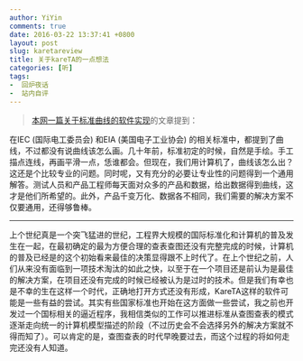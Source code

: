 ```yaml
---
author: YiYin
comments: true
date: 2016-03-22 13:37:41 +0800
layout: post
slug: karetareview
title: 关于kareTA的一点想法
categories: [听]
tags:
-  回炉夜话
-  站内自评
---
```

<div class="quote"> <blockquote>
    	<a href="{% post_url  2016-03-22-kareTA %}">本网一篇关于标准曲线的软件实现</a>的文章提到：
    </blockquote>
</div>
在IEC (国际电工委员会) 和EIA (美国电子工业协会) 的相关标准中，都提到了曲线，不过都没有说曲线该怎么画。几十年前，标准初定的时候，自然是手绘。手工描点连线，再画平滑一点，恁谁都会。但现在，我们用计算机了，曲线该怎么出？这还是个比较专业的问题。同时呢，又有充分的必要让专业性的问题得到一个通用解答。测试人员和产品工程师每天面对众多的产品和数据，给出数据得到曲线，这才是他们所希望的。此外，产品千变万化、数据各不相同，我们需要的解决方案不仅要通用，还得够鲁棒。
<hr/>
<div class="commentsonquote">
<div class="yizi">上个世纪真是一个突飞猛进的世纪，工程界大规模的国际标准化和计算机的普及发生在一起，在最初确定的最为方便合理的查表查图还没有完整完成的时候，计算机的普及已经是的这个初始看来最佳的决策显得跟不上时代了。在上个世纪之前，人们从来没有面临到一项技术淘汰的如此之快，以至于在一个项目还是前认为是最佳的解决方案，在项目还没有完成的时候已经被认为是过时的技术。但是我们有幸也是不幸的生在这样一个时代，正确地打开方式还没有形成，KareTA这样的软件可能是一些有益的尝试。其实有些国家标准也开始在这方面做一些尝试，我之前也开发过一个国标相关的逼近程序，我相信类似的工作可以推进标准从查图查表的模式逐渐走向统一的计算机模型描述的阶段（不过历史会不会选择另外的解决方案就不得而知了）。可以肯定的是，查图查表的时代早晚要过去，而这个过程的将如何走完还没有人知道。</div>
</div>

